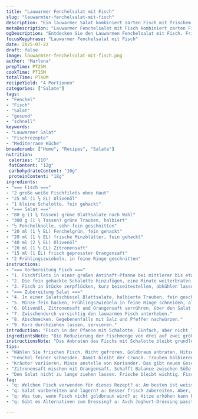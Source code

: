 ```yaml
---
title: "Lauwarmer Fenchelsalat mit Fisch"
slug: "lauwarmter-fenchelsalat-mit-fisch"
description: "Ein lauwarmer Salat kombiniert zarten Fisch mit frischem Fenchel, grünem Trauben und Kräutern. Der Fisch wird in Olivenöl angebraten, mit Schalotte verfeinert. Fenchel und Trauben sorgen für Frische, Koriander ersetzt durch frische Minze, Lauchzwiebeln statt Schnittlauch. Zitronensaft mit etwas Orangensaft gemischt für Säure und Süße. Leichtes Dressing aus Olivenöl und Zitrus. Die Zutaten sind ausgewogen, gluten-, laktose- und nussfrei. Schnell zubereitet, frisch und mit Texturen, zwischen weichem Fisch und knackigem Gemüse/Obst."
metaDescription: "Lauwarmer Fenchelsalat mit Fisch kombiniert zarten Fisch, frischen Fenchel und süße Trauben. Einfach und schnell zuzubereiten."
ogDescription: "Entdecken Sie den Lauwarmen Fenchelsalat mit Fisch. Frisch, leicht und schnell gemacht mit knackigem Gemüse und Obst."
focusKeyphrase: "Lauwarmer Fenchelsalat mit Fisch"
date: 2025-07-22
draft: false
image: lauwarmter-fenchelsalat-mit-fisch.png
author: "Marlena"
prepTime: PT25M
cookTime: PT15M
totalTime: PT40M
recipeYield: "4 Portionen"
categories: ["Salate"]
tags:
- "Fenchel"
- "Fisch"
- "Salat"
- "gesund"
- "schnell"
keywords:
- "Lauwarmer Salat"
- "Fischrezepte"
- "Mediterrane Küche"
breadcrumb: ["Home", "Recipes", "Salate"]
nutrition: 
 calories: "210"
 fatContent: "12g"
 carbohydrateContent: "10g"
 proteinContent: "18g"
ingredients:
- "=== Fisch ==="
- "2 große weiße Fischfilets ohne Haut"
- "25 ml (1 ½ EL) Olivenöl"
- "1 kleine Schalotte, fein gehackt"
- "=== Salat ==="
- "80 g (1 ¾ Tassen) grüne Blattsalate nach Wahl"
- "300 g (1 ¾ Tassen) grüne Trauben, halbiert"
- "½ Fenchelknolle, sehr fein geschnitten"
- "20 ml (1 ½ EL) Fenchelgrün, fein gehackt"
- "20 ml (1 ½ EL) frische Minzblätter, fein gehackt"
- "40 ml (2 ½ EL) Olivenöl"
- "20 ml (1 ½ EL) Zitronensaft"
- "15 ml (1 EL) frisch gepresster Orangensaft"
- "2 Frühlingszwiebeln, in feine Ringe geschnitten"
instructions:
- "=== Vorbereitung Fisch ==="
- "1. Fischfilets in einer großen Antihaft-Pfanne bei mittlerer bis etwas höherer Hitze mit Olivenöl von beiden Seiten goldbraun anbraten. Leicht salzen, pfeffern."
- "2. Die fein gehackte Schalotte hinzufügen, eine Minute weiterbraten, bis sie glasig wird."
- "3. Fisch in Stücke zerpflücken, kurz beiseitestellen, abkühlen lassen."
- "=== Zubereitung Salat ==="
- "4. In einer Salatschüssel Blattsalate, halbierte Trauben, fein geschnittenen Fenchel und Fenchelgrün vermengen."
- "5. Minze fein hacken, Frühlingszwiebeln in feine Ringe schneiden, alles zum Salat geben."
- "6. Olivenöl, Zitronensaft und Orangensaft verrühren, über den Salat gießen."
- "7. Zwischendurch vorsichtig den lauwarmen Fisch unterheben."
- "8. Abschmecken. Gegebenenfalls mit Salz und Pfeffer nachwürzen."
- "9. Kurz durchziehen lassen, servieren."
introduction: "Fisch in der Pfanne mit Schalotte. Einfach, aber nicht langweilig. Hier trifft knackiger Fenchel auf süße Trauben. Die Kräuter? Minze statt Koriander. Frische gewinnt leicht die Oberhand. Orangensaft gibt dem Dressing eine süßliche Note, die Zitronensäure balanciert. Lauchzwiebeln springen ein für Schnittlauch, bringen milden Zwiebelgeschmack. Salatblätter? Irgendwas Grünes, gern auch gemischt. Lauwarm serviert. Der Fisch noch leicht warm, der Rest frisch. Zwischendurch Kühle, zwischen knackig und zart. Alles zusammen entsteht ein spannendes Zusammenspiel. Leicht, aber nicht banal."
ingredientsNote: "Die Reduzierung der Fischmenge von drei auf zwei größere Filets bedeutet, dass der Salat leichter bleibt, weniger Protein, aber mehr Platz für Gemüse. Fenchel damals ½ Knolle, jetzt noch feiner geschnitten, damit die feine Struktur mehr spürbar bleibt. Fenchelgrün wurde leicht reduziert, damit Minze nicht überfordert. Minze nimmt hier den Platz von Koriander ein, sorgt für frische und einen anderen aromatischen Schwerpunkt. Frühlingszwiebeln stehen für Schnittlauch, etwas milder, aber dennoch feinherb. Olivenölballance wurde leicht zugunsten einer samtigeren Konsistenz angepasst. Auch die Säure bekommt eine fruchtige Nuance durch Orangensaft, der Zitronensaft ergänzt, nicht ersetzt. Die Blattsalate sind frei wählbar, bitte aber knackig und auf keinen Fall welk. Trauben halbiert, damit der süße Saft der Frucht gut durchdringen kann, statt nur oberflächlich zu wirken. So entsteht mehr Integration im Geschmack und Textur."
instructionsNote: "Das Anbraten des Fischs mit Schalotte bleibt grundlegend, aber die Hitze leicht reduziert, um die Schalotte zart zu dünsten und nicht zu verbrennen. Danach der Fisch zerlegt, nicht ganz fein, viele Stücke, unregelmäßig, um Biss zu lassen. Der Salat wird zuerst gemischt. Fenchel und Trauben zuerst, dann die feinen Kräuter, Frühlingszwiebeln erst kurz vor dem Servieren, um Frische zu bewahren. Die Sauce aus Olivenöl, Zitronen- und Orangensaft wird erst zuletzt über den Salat gegeben, somit bleibt alles frisch und die Aromen verbinden sich erst kurz. Fisch wird zum Schluss vorsichtig untergehoben, damit er nicht zerfällt und die Salatzutaten nicht matschen. Abschmecken geschieht am Ende, schnell und kurz, nicht zu lange ziehen lassen, damit die unterschiedlichen Komponenten ihren Charakter behalten. Die Mischung zwischen lauwarmem Fisch und kühlem Salat erzeugt einen angenehmen Kontrast. Variationsmöglichkeiten: andere Kräuter oder Zitrusfrüchte, je nach Saison und Geschmack."
tips:
- "Wählen Sie frischen Fisch. Nicht gefroren. Goldbraun anbraten. Hitze im Auge behalten. Schalotte dazugeben nicht zu lange braten. Wird glasig."
- "Fenchel feiner schneiden. Damit bleibt der Crunch. Trauben halbieren wichtig. Der Saft kommt besser durch. Frisches Gemüse ist entscheidend."
- "Kräuter variieren. Minze anstelle von Koriander. Das gibt neuen Geschmack. Frühlingszwiebeln sind milder. Auch lecker für den Salat."
- "Zitronensaft mischen mit Orangensaft. Schafft Balance zwischen Süße und Säure. Dressing erst ganz zum Schluss über den Salat geben."
- "Den Salat nicht zu lange ziehen lassen. Frische bleibt wichtig. Fisch vorsichtig unterheben. Soll nicht zerfallen. Der Kontrast zwischen warm und kühl."
faq:
- "q: Welchen Fisch verwenden für dieses Rezept? a: Am besten ist weisser Fisch. Zum Beispiel Zander oder Filet vom Barsch. Frage nach guten Alternativen."
- "q: Salat vorbereiten und lagern? a: Besser frisch zubereiten. Aber, wenn nötig, kühl stellen. Nicht länger als einen Tag aufbewahren."
- "q: Was tun, wenn Fisch nicht goldbraun wird? a: Hitze erhöhen kann helfen. Wichtig ist, dass der Fisch nicht am Pfannenboden kleben bleibt. Richtig anbraten."
- "q: Gibt es Alternativen zum Dressing? a: Auch Joghurt-Dressing passt gut. Oder, Essig mit Öl. Aber Aromen anpassen. Das bleibt spannend."

---
```

